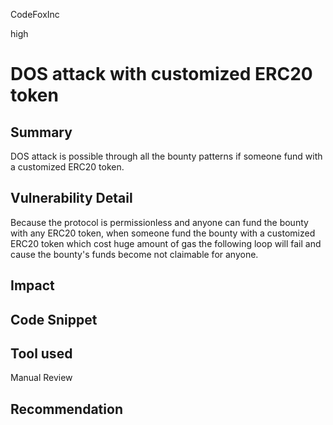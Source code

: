 CodeFoxInc

high

# DOS attack with customized ERC20 token

## Summary
DOS attack is possible through all the bounty patterns if someone fund with a customized ERC20 token. 

## Vulnerability Detail
Because the protocol is permissionless and anyone can fund the bounty with any ERC20 token, when someone fund the bounty with a customized ERC20 token which cost huge amount of gas the following loop will fail and cause the bounty's funds become not claimable for anyone. 



## Impact

## Code Snippet

## Tool used

Manual Review

## Recommendation
